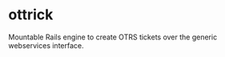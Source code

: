 ottrick
=======

Mountable Rails engine to create OTRS tickets over the generic webservices interface.
